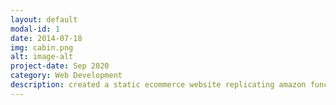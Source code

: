 ```yaml
---
layout: default
modal-id: 1
date: 2014-07-18
img: cabin.png
alt: image-alt
project-date: Sep 2020
category: Web Development
description: created a static ecommerce website replicating amazon functionalities. Technologies used: Node.js, AngularJS, SQL, Google Maps API and AWS EC2
---
```

